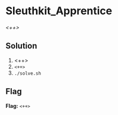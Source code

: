 # Sleuthkit_Apprentice
*<++>*

## Solution
1. <++>
2. `<++>`
3. `./solve.sh`


## Flag
**Flag:** `<++>`
